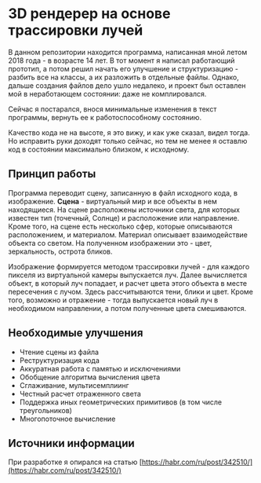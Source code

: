 # 3D рендерер на основе трассировки лучей

В данном репозитории находится программа, написанная мной летом 2018 года - в возрасте 14 лет.
В тот момент я написал работающий прототип, а потом решил начать его улучшение и структуризацию - 
разбить все на классы, а их разложить в отдельные файлы.
Однако, дальше создания файлов дело ушло недалеко, и проект был оставлен мой в неработающем состоянии: даже не комплировался.

Сейчас я постарался, внося минимальные изменения в текст программы, вернуть ее к работоспособному состоянию.

Качество кода не на высоте, я это вижу, и как уже сказал, видел тогда. 
Но исправить руки доходят только сейчас, но тем не менее я оставлю код в состоянии максимально близком, к исходному.

## Принцип работы

Программа переводит сцену, записанную в файл исходного кода, в изображение.
__Сцена__ - виртуальный мир и все объекты в нем находящиеся.
На сцене расположены источники света, для которых известен тип (точечный, Солнце) и расположение или направление.
Кроме того, на сцене есть несколько сфер, которые описываются расположением, и материалом.
Материал описывает взаимодействие объекта со светом.
На полученном изображении это - цвет, зеркальность, острота бликов.

Изображение формируется методом трассировки лучей - для каждого пикселя из виртуальной камеры выпускается луч.
Далее вычисляется объект, в который луч попадает, и расчет цвета этого объекта в месте пересечения с лучом.
Здесь рассчитываются тени, блики и цвет.
Кроме того, возможно и отражение - тогда выпускается новый луч в необходимом направлении, а потом полученные цвета смешиваются.

## Необходимые улучшения

* Чтение сцены из файла
* Реструктуризация кода
* Аккуратная работа с памятью и исключениями
* Обобщение алгоритма вычисления цвета
* Сглаживание, мультисемплиинг
* Честный расчет отраженного света
* Поддержка иных геометрических примитивов (в том числе треугольников)
* Многопоточное вычисление

## Источники информации

При разработке я опирался на статью [https://habr.com/ru/post/342510/](https://habr.com/ru/post/342510/)
